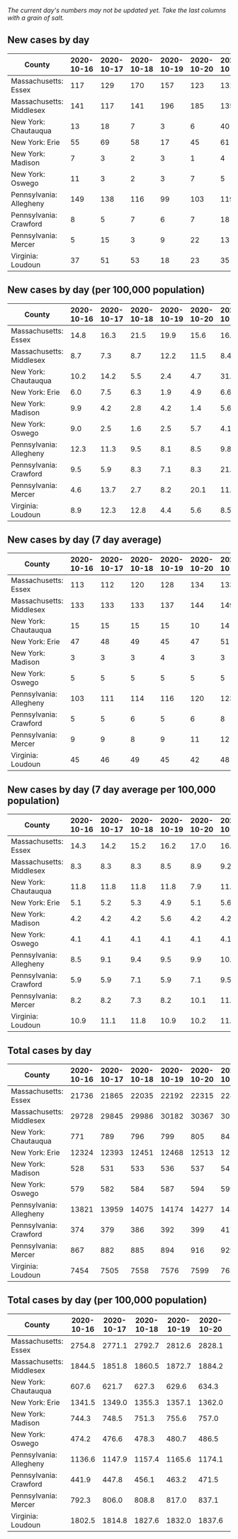 _The current day's numbers may not be updated yet. Take the last columns with a grain of salt._
## New cases by day

| County | 2020-10-16 | 2020-10-17 | 2020-10-18 | 2020-10-19 | 2020-10-20 | 2020-10-21 | 2020-10-22 |
| --- | --- | --- | --- | --- | --- | --- | --- |
| Massachusetts: Essex | 117 | 129 | 170 | 157 | 123 | 131 | 150 |
| Massachusetts: Middlesex | 141 | 117 | 141 | 196 | 185 | 135 | 154 |
| New York: Chautauqua | 13 | 18 | 7 | 3 | 6 | 40 | 13 |
| New York: Erie | 55 | 69 | 58 | 17 | 45 | 61 | 76 |
| New York: Madison | 7 | 3 | 2 | 3 | 1 | 4 | 4 |
| New York: Oswego | 11 | 3 | 2 | 3 | 7 | 5 | 7 |
| Pennsylvania: Allegheny | 149 | 138 | 116 | 99 | 103 | 119 | 133 |
| Pennsylvania: Crawford | 8 | 5 | 7 | 6 | 7 | 18 | 14 |
| Pennsylvania: Mercer | 5 | 15 | 3 | 9 | 22 | 13 | 19 |
| Virginia: Loudoun | 37 | 51 | 53 | 18 | 23 | 35 | 46 |

## New cases by day (per 100,000 population)

| County | 2020-10-16 | 2020-10-17 | 2020-10-18 | 2020-10-19 | 2020-10-20 | 2020-10-21 | 2020-10-22 |
| --- | --- | --- | --- | --- | --- | --- | --- |
| Massachusetts: Essex | 14.8 | 16.3 | 21.5 | 19.9 | 15.6 | 16.6 | 19.0 |
| Massachusetts: Middlesex | 8.7 | 7.3 | 8.7 | 12.2 | 11.5 | 8.4 | 9.6 |
| New York: Chautauqua | 10.2 | 14.2 | 5.5 | 2.4 | 4.7 | 31.5 | 10.2 |
| New York: Erie | 6.0 | 7.5 | 6.3 | 1.9 | 4.9 | 6.6 | 8.3 |
| New York: Madison | 9.9 | 4.2 | 2.8 | 4.2 | 1.4 | 5.6 | 5.6 |
| New York: Oswego | 9.0 | 2.5 | 1.6 | 2.5 | 5.7 | 4.1 | 5.7 |
| Pennsylvania: Allegheny | 12.3 | 11.3 | 9.5 | 8.1 | 8.5 | 9.8 | 10.9 |
| Pennsylvania: Crawford | 9.5 | 5.9 | 8.3 | 7.1 | 8.3 | 21.3 | 16.5 |
| Pennsylvania: Mercer | 4.6 | 13.7 | 2.7 | 8.2 | 20.1 | 11.9 | 17.4 |
| Virginia: Loudoun | 8.9 | 12.3 | 12.8 | 4.4 | 5.6 | 8.5 | 11.1 |

## New cases by day (7 day average)

| County | 2020-10-16 | 2020-10-17 | 2020-10-18 | 2020-10-19 | 2020-10-20 | 2020-10-21 | 2020-10-22 |
| --- | --- | --- | --- | --- | --- | --- | --- |
| Massachusetts: Essex | 113 | 112 | 120 | 128 | 134 | 133 | 140 |
| Massachusetts: Middlesex | 133 | 133 | 133 | 137 | 144 | 149 | 153 |
| New York: Chautauqua | 15 | 15 | 15 | 15 | 10 | 14 | 14 |
| New York: Erie | 47 | 48 | 49 | 45 | 47 | 51 | 54 |
| New York: Madison | 3 | 3 | 3 | 4 | 3 | 3 | 3 |
| New York: Oswego | 5 | 5 | 5 | 5 | 5 | 5 | 5 |
| Pennsylvania: Allegheny | 103 | 111 | 114 | 116 | 120 | 123 | 122 |
| Pennsylvania: Crawford | 5 | 5 | 6 | 5 | 6 | 8 | 9 |
| Pennsylvania: Mercer | 9 | 9 | 8 | 9 | 11 | 12 | 12 |
| Virginia: Loudoun | 45 | 46 | 49 | 45 | 42 | 48 | 38 |

## New cases by day (7 day average per 100,000 population)

| County | 2020-10-16 | 2020-10-17 | 2020-10-18 | 2020-10-19 | 2020-10-20 | 2020-10-21 | 2020-10-22 |
| --- | --- | --- | --- | --- | --- | --- | --- |
| Massachusetts: Essex | 14.3 | 14.2 | 15.2 | 16.2 | 17.0 | 16.9 | 17.7 |
| Massachusetts: Middlesex | 8.3 | 8.3 | 8.3 | 8.5 | 8.9 | 9.2 | 9.5 |
| New York: Chautauqua | 11.8 | 11.8 | 11.8 | 11.8 | 7.9 | 11.0 | 11.0 |
| New York: Erie | 5.1 | 5.2 | 5.3 | 4.9 | 5.1 | 5.6 | 5.9 |
| New York: Madison | 4.2 | 4.2 | 4.2 | 5.6 | 4.2 | 4.2 | 4.2 |
| New York: Oswego | 4.1 | 4.1 | 4.1 | 4.1 | 4.1 | 4.1 | 4.1 |
| Pennsylvania: Allegheny | 8.5 | 9.1 | 9.4 | 9.5 | 9.9 | 10.1 | 10.0 |
| Pennsylvania: Crawford | 5.9 | 5.9 | 7.1 | 5.9 | 7.1 | 9.5 | 10.6 |
| Pennsylvania: Mercer | 8.2 | 8.2 | 7.3 | 8.2 | 10.1 | 11.0 | 11.0 |
| Virginia: Loudoun | 10.9 | 11.1 | 11.8 | 10.9 | 10.2 | 11.6 | 9.2 |

## Total cases by day

| County | 2020-10-16 | 2020-10-17 | 2020-10-18 | 2020-10-19 | 2020-10-20 | 2020-10-21 | 2020-10-22 |
| --- | --- | --- | --- | --- | --- | --- | --- |
| Massachusetts: Essex | 21736 | 21865 | 22035 | 22192 | 22315 | 22446 | 22596 |
| Massachusetts: Middlesex | 29728 | 29845 | 29986 | 30182 | 30367 | 30502 | 30656 |
| New York: Chautauqua | 771 | 789 | 796 | 799 | 805 | 845 | 858 |
| New York: Erie | 12324 | 12393 | 12451 | 12468 | 12513 | 12574 | 12650 |
| New York: Madison | 528 | 531 | 533 | 536 | 537 | 541 | 545 |
| New York: Oswego | 579 | 582 | 584 | 587 | 594 | 599 | 606 |
| Pennsylvania: Allegheny | 13821 | 13959 | 14075 | 14174 | 14277 | 14396 | 14529 |
| Pennsylvania: Crawford | 374 | 379 | 386 | 392 | 399 | 417 | 431 |
| Pennsylvania: Mercer | 867 | 882 | 885 | 894 | 916 | 929 | 948 |
| Virginia: Loudoun | 7454 | 7505 | 7558 | 7576 | 7599 | 7634 | 7680 |

## Total cases by day (per 100,000 population)

| County | 2020-10-16 | 2020-10-17 | 2020-10-18 | 2020-10-19 | 2020-10-20 | 2020-10-21 | 2020-10-22 |
| --- | --- | --- | --- | --- | --- | --- | --- |
| Massachusetts: Essex | 2754.8 | 2771.1 | 2792.7 | 2812.6 | 2828.1 | 2844.7 | 2863.8 |
| Massachusetts: Middlesex | 1844.5 | 1851.8 | 1860.5 | 1872.7 | 1884.2 | 1892.5 | 1902.1 |
| New York: Chautauqua | 607.6 | 621.7 | 627.3 | 629.6 | 634.3 | 665.9 | 676.1 |
| New York: Erie | 1341.5 | 1349.0 | 1355.3 | 1357.1 | 1362.0 | 1368.7 | 1376.9 |
| New York: Madison | 744.3 | 748.5 | 751.3 | 755.6 | 757.0 | 762.6 | 768.2 |
| New York: Oswego | 474.2 | 476.6 | 478.3 | 480.7 | 486.5 | 490.5 | 496.3 |
| Pennsylvania: Allegheny | 1136.6 | 1147.9 | 1157.4 | 1165.6 | 1174.1 | 1183.8 | 1194.8 |
| Pennsylvania: Crawford | 441.9 | 447.8 | 456.1 | 463.2 | 471.5 | 492.7 | 509.3 |
| Pennsylvania: Mercer | 792.3 | 806.0 | 808.8 | 817.0 | 837.1 | 849.0 | 866.4 |
| Virginia: Loudoun | 1802.5 | 1814.8 | 1827.6 | 1832.0 | 1837.6 | 1846.0 | 1857.1 |
